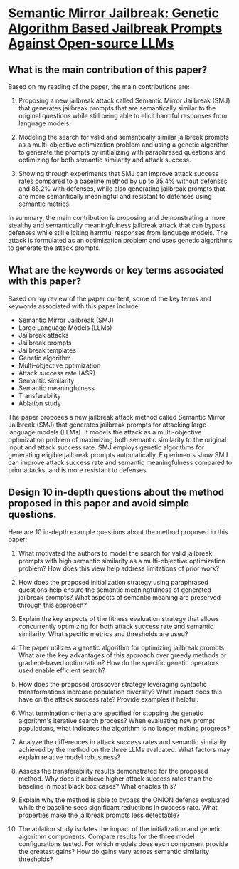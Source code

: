 # [Semantic Mirror Jailbreak: Genetic Algorithm Based Jailbreak Prompts   Against Open-source LLMs](https://arxiv.org/abs/2402.14872)

## What is the main contribution of this paper?

 Based on my reading of the paper, the main contributions are:

1. Proposing a new jailbreak attack called Semantic Mirror Jailbreak (SMJ) that generates jailbreak prompts that are semantically similar to the original questions while still being able to elicit harmful responses from language models. 

2. Modeling the search for valid and semantically similar jailbreak prompts as a multi-objective optimization problem and using a genetic algorithm to generate the prompts by initializing with paraphrased questions and optimizing for both semantic similarity and attack success.

3. Showing through experiments that SMJ can improve attack success rates compared to a baseline method by up to 35.4% without defenses and 85.2% with defenses, while also generating jailbreak prompts that are more semantically meaningful and resistant to defenses using semantic metrics.

In summary, the main contribution is proposing and demonstrating a more stealthy and semantically meaningfulness jailbreak attack that can bypass defenses while still eliciting harmful responses from language models. The attack is formulated as an optimization problem and uses genetic algorithms to generate the attack prompts.


## What are the keywords or key terms associated with this paper?

 Based on my review of the paper content, some of the key terms and keywords associated with this paper include:

- Semantic Mirror Jailbreak (SMJ)
- Large Language Models (LLMs) 
- Jailbreak attacks
- Jailbreak prompts
- Jailbreak templates
- Genetic algorithm
- Multi-objective optimization
- Attack success rate (ASR)
- Semantic similarity
- Semantic meaningfulness
- Transferability
- Ablation study

The paper proposes a new jailbreak attack method called Semantic Mirror Jailbreak (SMJ) that generates jailbreak prompts for attacking large language models (LLMs). It models the attack as a multi-objective optimization problem of maximizing both semantic similarity to the original input and attack success rate. SMJ employs genetic algorithms for generating eligible jailbreak prompts automatically. Experiments show SMJ can improve attack success rate and semantic meaningfulness compared to prior attacks, and is more resistant to defenses.


## Design 10 in-depth questions about the method proposed in this paper and avoid simple questions.

 Here are 10 in-depth example questions about the method proposed in this paper:

1. What motivated the authors to model the search for valid jailbreak prompts with high semantic similarity as a multi-objective optimization problem? How does this view help address limitations of prior work?

2. How does the proposed initialization strategy using paraphrased questions help ensure the semantic meaningfulness of generated jailbreak prompts? What aspects of semantic meaning are preserved through this approach?  

3. Explain the key aspects of the fitness evaluation strategy that allows concurrently optimizing for both attack success rate and semantic similarity. What specific metrics and thresholds are used?

4. The paper utilizes a genetic algorithm for optimizing jailbreak prompts. What are the key advantages of this approach over greedy methods or gradient-based optimization? How do the specific genetic operators used enable efficient search?  

5. How does the proposed crossover strategy leveraging syntactic transformations increase population diversity? What impact does this have on the attack success rate? Provide examples if helpful.

6. What termination criteria are specified for stopping the genetic algorithm's iterative search process? When evaluating new prompt populations, what indicates the algorithm is no longer making progress? 

7. Analyze the differences in attack success rates and semantic similarity achieved by the method on the three LLMs evaluated. What factors may explain relative model robustness?  

8. Assess the transferability results demonstrated for the proposed method. Why does it achieve higher attack success rates than the baseline in most black box cases? What enables this?

9. Explain why the method is able to bypass the ONION defense evaluated while the baseline sees significant reductions in success rate. What properties make the jailbreak prompts less detectable? 

10. The ablation study isolates the impact of the initialization and genetic algorithm components. Compare results for the three model configurations tested. For which models does each component provide the greatest gains? How do gains vary across semantic similarity thresholds?
